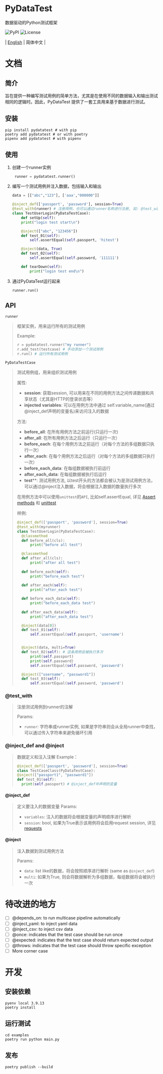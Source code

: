 # PyDataTest

数据驱动的Python测试框架

![PyPI](https://img.shields.io/pypi/v/pydatatest)
![License](https://img.shields.io/github/license/aak1247/PyDataTest)

| [English](./README.en-US.md) | 简体中文 |

# 文档
## 简介

旨在提供一种编写测试用例的简单方法，尤其是在使用不同的数据输入和输出测试相同的逻辑时。因此，PyDataTest 提供了一套工具用来基于数据进行测试。

## 安装

```shell
pip install pydatatest # with pip
poetry add pydatatest # or with poetry
pipenv add pydatatest # with pipenv
```

## 使用
1. 创建一个runner实例
   ```python
    runner = pydatatest.runner()
   ```
2. 编写一个测试用例并注入数据，包括输入和输出
    ```python
    data = [["abc","123"], ['aaa',"000000"]]

    @inject_def(['passport', 'password'], session=True)
    @test_with(runner) # 注册用例，也可以通过runner名称进行注册, 如: @test_with("runner1")
    class TestUserLogin(PyDataTestCase):
        def setUp(self):
        print("login test start\n")

        @inject(["abc", "123456"])
        def test_01(self):
            self.assertEqual(self.passport, 'hitest')

        @inject(data, True)
        def test_02(self):
            self.assertEqual(self.password, '111111')

        def tearDown(self):
            print("login test end\n")
    ```
3. 通过PyDataTest运行起来
    ```python
    runner.run()
    ```



## API

`runner` 
> 框架实例，用来运行所有的测试用例
> 
> Example:
> ```python
> r = pydatatest.runner("my runner")
> r.add_test(testcase) # 手动添加一个测试用例
> r.run() # 运行所有测试用例
> ```

`PyDataTestCase`
> 测试用例组，用来组织测试用例
> 
> 属性:
>   - **session**: 获取session, 可以用来在不同的用例方法之间传递数据和共享状态（尤其是HTTP的登录状态等）
>   - **injected variables**: 可以在用例方法中通过 self.variable_name(通过@inject_def声明的变量名)来访问注入的数据
>
> 方法:
>   - **before_all**: 在所有用例方法之前运行(只运行一次)
>   - **after_all**: 在所有用例方法之后运行（只运行一次）
>   - **before_each**: 在每个用例方法之前运行（对每个方法的多组数据只执行一次）
>   - **after_each**: 在每个用例方法之后运行（对每个方法的多组数据只执行一次）
>   - **before_each_data**: 在每组数据被执行前运行
>   - **after_each_data**: 在每组数据被执行后运行
>   - **test****: 测试用例方法, 以test开头的方法都会被认为是测试用例方法，可以通过@inject注入数据，将会根据注入数据的数量执行多次
> 
>  在用例方法中可以使用``unittest``的``API``, 比如self.assertEqual, 详见 [Assert methods](https://docs.python.org/3/library/unittest.html#assert-methods) 和 [unittest](https://docs.python.org/3/contents.html)
>
> 样例:
> ```python
> @inject_def(['passport', 'password'], session=True)
> @test_with(myrunner)
> class TestUserLogin(PyDataTestCase):
>   @classmethod
>   def before_all(cls):
>       print("before all test")
> 
>   @classmethod
>   def after_all(cls):
>       print("after all test")
>       
>   def before_each(self):
>       print("before_each test")
>   
>   def after_each(self):
>       print("after_each test")
> 
>   def before_each_data(self):
>       print("before_each_data test")
>   
>   def after_each_data(self):
>       print("after_each_data test")
> 
>   @inject(data[0])
>   def test_01(self):
>       self.assertEqual(self.passport, 'username')
> 
> 
>   @inject(data, multi=True)
>   def test_02(self): # 这条用例会被执行多次
>       print(self.passport)
>       print(self.password)
>       self.assertEqual(self.password, 'password')
> 
>   @inject(["username", "password1"])
>   def test_03(self):
>       self.assertEqual(self.password, 'password')
> ```

### @test_with
> 注册测试用例到runner的注解
> 
> Params:
> - ``runner``: 字符串或runner实例, 如果是字符串则会从全局runner中查找，可以通过传入字符串来避免循环引用

### @inject_def and @inject
> 数据定义和注入注解
> Example：
> 
> ```python
> @inject_def(['passport', 'password'], session=True)
> class TestCaseClass(PyDataTestCase):
> @inject(["passport1", "password1"])
> def test_01(self):
>   print(self.passport) # @inject_def中声明的变量
#### @inject_def
> 定义要注入的数据变量
> Params:
> - ``variables``: 注入的数据将会根据变量的声明顺序进行解析
> - ``session``: bool, 如果为True表示该用例将会启用request session, 详见 [requests](https://requests.readthedocs.io/en/master/user/advanced/#session-objects)

#### @inject
> 注入数据到测试用例方法
> 
> Params:
>   - ``data``: list like的数据，将会按照顺序进行解析 (same as ``@inject_def``)
>   - ``multi``: 如果为True, 则会将数据解析为多组数据，每组数据将会被执行一次

# 待改进的地方
- [ ] @depends_on: to run multicase pipeline automatically
- [ ] @inject_yaml: to inject yaml data
- [ ] @inject_csv: to inject csv data
- [ ] @once: indicates that the test case should be run once
- [ ] @expected: indicates that the test case should return expected output
- [ ] @throws: indicates that the test case should throw specific exception
- [ ] More corner case 

# 开发


## 安装依赖
```shell
pyenv local 3.9.13
poetry install
```

## 运行测试
```shell
cd examples
poetry run python main.py
```

## 发布
```shell
poetry publish --build
```